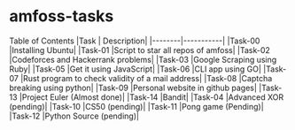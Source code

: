 # amfoss-tasks


Table of Contents
|Task 	| Description|
|--------|-----------|
|Task-00 	|Installing Ubuntu|
|Task-01 	|Script to star all repos of amfoss|
|Task-02 	|Codeforces and Hackerrank problems|
|Task-03 	|Google Scraping using Ruby|
|Task-05 	|Get it using JavaScript|
|Task-06 	|CLI app using GO|
|Task-07 	|Rust program to check validity of a mail address|
|Task-08 	|Captcha breaking using python|
|Task-09 	|Personal website in github pages|
|Task-13 	|Project Euler (Almost done)|
|Task-14 	|Bandit|
|Task-04 	|Advanced XOR (pending)|
|Task-10 	|CS50 (pending)|
|Task-11 	|Pong game (Pending)|
|Task-12 	|Python Source (pending)|



